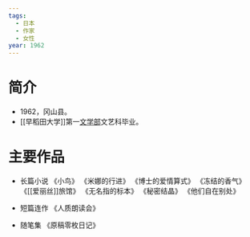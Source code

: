```yaml
---
tags:
  - 日本
  - 作家
  - 女性
year: 1962
---
```

# 简介

- 1962，冈山县。
- [[早稻田大学]]第一[文学部](文学部.md)文艺科毕业。
# 主要作品

- 长篇小说
《小鸟》
《米娜的行进》
《博士的爱情算式》
《冻结的香气》
《[[爱丽丝]]旅馆》
《无名指的标本》
《秘密结晶》
《他们自在别处》

- 短篇连作
《人质朗读会》

- 随笔集
《原稿零枚日记》